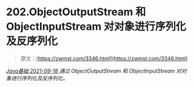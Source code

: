 <!--yml
category: 未分类
date: 0001-01-01 00:00:00
--->

# 202.ObjectOutputStream 和 ObjectInputStream 对对象进行序列化及反序列化

> 原文：[https://zwmst.com/3346.html](https://zwmst.com/3346.html)

   [ *Java基础* ](https://zwmst.com/java%e5%9f%ba%e7%a1%80)*[ <time datetime="2021-09-18T09:15:37+08:00"> 2021-09-18 </time> ](https://zwmst.com/3346.html)  通过 ObjectOutputStream 和 ObjectInputStream 对对象进行序列化及反序列化。*